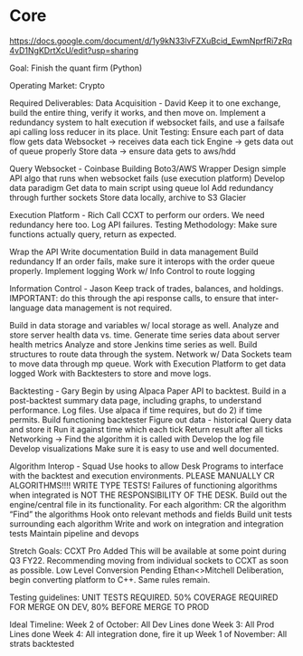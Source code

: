# Core

https://docs.google.com/document/d/1y9kN33lvFZXuBcid_EwmNprfRi7zRq4vD1NgKDrtXcU/edit?usp=sharing

Goal: Finish the quant firm (Python)

Operating Market: Crypto

Required Deliverables:
Data Acquisition - David
Keep it to one exchange, build the entire thing, verify it works, and then move on.
Implement a redundancy system to halt execution if websocket fails, and use a failsafe api calling loss reducer in its place. 
Unit Testing: Ensure each part of data flow gets data
Websocket -> receives data each tick
Engine -> gets data out of queue properly
Store data -> ensure data gets to aws/hdd

 Query Websocket - Coinbase
 Building Boto3/AWS Wrapper
 Design simple API algo that runs when websocket fails (use execution platform)
 Develop data paradigm
 Get data to main script using queue lol
 Add redundancy through further sockets
 Store data locally, archive to S3 Glacier 

Execution Platform - Rich
Call CCXT to perform our orders. 
We need redundancy here too. Log API failures. 
Testing Methodology: Make sure functions actually query, return as expected. 

Wrap the API
Write documentation
Build in data management
Build redundancy
If an order fails, make sure it interops with the order queue properly. 
Implement logging
Work w/ Info Control to route logging










Information Control - Jason 
Keep track of trades, balances, and holdings. IMPORTANT: do this through the api response calls, to ensure that inter-language data management is not required.

Build in data storage and variables w/ local storage as well.
Analyze and store server health data vs. time.
Generate time series data about server health metrics
Analyze and store Jenkins time series as well. 
Build structures to route data through the system. 
Network w/ Data Sockets team to move data through mp queue.
Work with Execution Platform to get data logged
Work with Backtesters to store and move logs. 

Backtesting - Gary
Begin by using Alpaca Paper API to backtest. 
Build in a post-backtest summary data page, including graphs, to understand performance. Log files. 
Use alpaca if time requires, but do 2) if time permits. 
Build functioning backtester
Figure out data - historical 
Query data and store it
Run it against time which each tick
Return result after all ticks
Networking -> Find the algorithm it is called with
Develop the log file
Develop visualizations
Make sure it is easy to use and well documented. 

Algorithm Interop - Squad
Use hooks to allow Desk Programs to interface with the backtest and execution environments. 
PLEASE MANUALLY CR ALGORITHMS!!!! WRITE TYPE TESTS! Failures of functioning algorithms when integrated is NOT THE RESPONSIBILITY OF THE DESK. 
Build out the engine/central file in its functionality.
For each algorithm:
CR the algorithm
“Find” the algorithms
Hook onto relevant methods and fields
Build unit tests surrounding each algorithm
Write and work on integration and integration tests
Maintain pipeline and devops

Stretch Goals:
CCXT Pro Added
This will be available at some point during Q3 FY22. 
Recommending moving from individual sockets to CCXT as soon as possible. 
Low Level Conversion
Pending Ethan<>Mitchell Deliberation, begin converting platform to C++. Same rules remain.

Testing guidelines:
UNIT TESTS REQUIRED.
50% COVERAGE REQUIRED FOR MERGE ON DEV, 80% BEFORE MERGE TO PROD

Ideal Timeline:
Week 2 of October: All Dev Lines done
Week 3: All Prod Lines done
Week 4: All integration done, fire it up
Week 1 of November: All strats backtested

